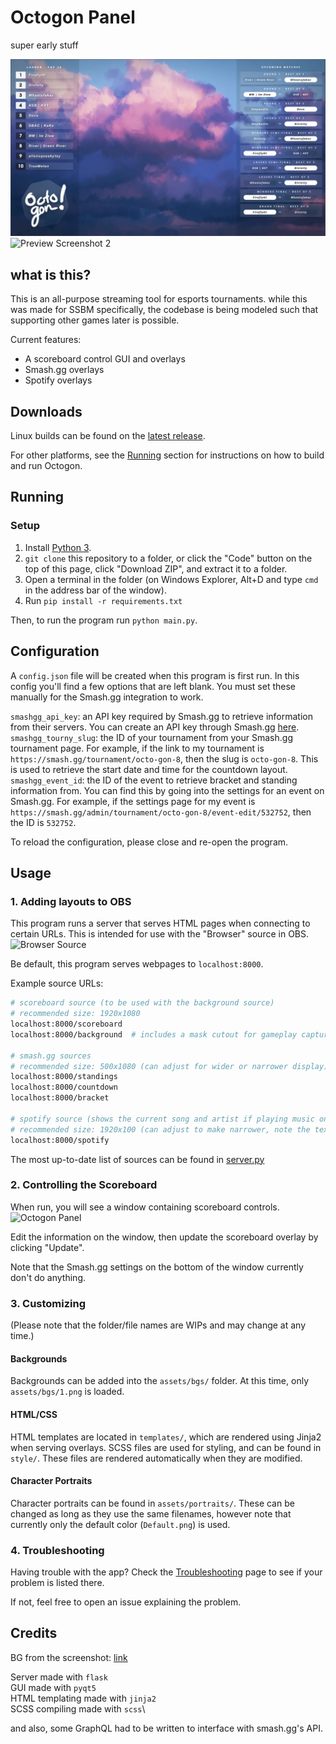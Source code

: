 
Octogon Panel
=============

super early stuff

![Preview Screenshot](preview.png)
![Preview Screenshot 2](https://i.imgur.com/ajhHyXb.jpg)

## what is this?

This is an all-purpose streaming tool for esports tournaments.
while this was made for SSBM specifically, the codebase is being modeled such that supporting other games later is possible.

Current features:

- A scoreboard control GUI and overlays
- Smash.gg overlays
- Spotify overlays

## Downloads

Linux builds can be found on the [latest release](https://github.com/branden-akana/octogon-panel/releases).

For other platforms, see the [Running](https://github.com/branden-akana/octogon-panel#Running) section for instructions on how to build and run Octogon.

## Running

### Setup

1. Install [Python 3](https://www.python.org/downloads/).
2. `git clone` this repository to a folder, or click the "Code" button on the top of this page, click "Download ZIP", and extract it to a folder.
3. Open a terminal in the folder (on Windows Explorer, Alt+D and type `cmd` in the address bar of the window).
4. Run `pip install -r requirements.txt`

Then, to run the program run `python main.py`.

## Configuration

A `config.json` file will be created when this program is first run.
In this config you'll find a few options that are left blank.
You must set these manually for the Smash.gg integration to work.

`smashgg_api_key`: an API key required by Smash.gg to retrieve information from their servers.
You can create an API key through Smash.gg [here](https://smash.gg/admin/profile/developer).\
`smashgg_tourny_slug`: the ID of your tournament from your Smash.gg tournament page.
For example, if the link to my tournament is `https://smash.gg/tournament/octo-gon-8`, then the slug is `octo-gon-8`.
This is used to retrieve the start date and time for the countdown layout.\
`smashgg_event_id`: the ID of the event to retrieve bracket and standing information from.
You can find this by going into the settings for an event on Smash.gg.
For example, if the settings page for my event is `https://smash.gg/admin/tournament/octo-gon-8/event-edit/532752`, then the ID is `532752`.

To reload the configuration, please close and re-open the program.

## Usage

### 1. Adding layouts to OBS
This program runs a server that serves HTML pages when connecting to certain URLs.
This is intended for use with the "Browser" source in OBS.
![Browser Source](https://i.imgur.com/647Mi2q.png)

Be default, this program serves webpages to `localhost:8000`.

Example source URLs:
```bash
# scoreboard source (to be used with the background source)
# recommended size: 1920x1080
localhost:8000/scoreboard
localhost:8000/background  # includes a mask cutout for gameplay capture

# smash.gg sources
# recommended size: 500x1080 (can adjust for wider or narrower display)
localhost:8000/standings
localhost:8000/countdown
localhost:8000/bracket

# spotify source (shows the current song and artist if playing music on Spotify)
# recommended size: 1920x100 (can adjust to make narrower, note the text might get cut off)
localhost:8000/spotify
```
The most up-to-date list of sources can be found in [server.py](https://github.com/branden-akana/octogon-panel/blob/master/octogon/daemon/server.py)

### 2. Controlling the Scoreboard

When run, you will see a window containing scoreboard controls.
![Octogon Panel](https://i.imgur.com/IpyzLm1.png)

Edit the information on the window, then update the scoreboard overlay by clicking "Update".

Note that the Smash.gg settings on the bottom of the window currently don't do anything.

### 3. Customizing

(Please note that the folder/file names are WIPs and may change at any time.)

#### Backgrounds

Backgrounds can be added into the `assets/bgs/` folder. At this time, only `assets/bgs/1.png` is loaded.

#### HTML/CSS

HTML templates are located in `templates/`, which are rendered using Jinja2 when serving overlays.
SCSS files are used for styling, and can be found in `style/`. These files are rendered automatically when they are modified.

#### Character Portraits

Character portraits can be found in `assets/portraits/`.
These can be changed as long as they use the same filenames, however note that currently only the
default color (`Default.png`) is used.

### 4. Troubleshooting

Having trouble with the app? Check the [Troubleshooting](https://github.com/branden-akana/octogon-panel/wiki/Troubleshooting-&-FAQ) page
to see if your problem is listed there.

If not, feel free to open an issue explaining the problem.

## Credits

BG from the screenshot: [link](https://dangerdrop.tumblr.com/post/165399672305/%E6%9A%81-akatsuki-%E9%9F%BF-hibiki)

Server made with `flask`\
GUI made with `pyqt5`\
HTML templating made with `jinja2`\
SCSS compiling made with `scss`\

and also, some GraphQL had to be written to interface with smash.gg's API.
